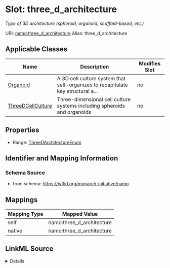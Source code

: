 

# Slot: three_d_architecture 


_Type of 3D architecture (spheroid, organoid, scaffold-based, etc.)_





URI: [namo:three_d_architecture](https://w3id.org/monarch-initiative/namo/three_d_architecture)
Alias: three_d_architecture

<!-- no inheritance hierarchy -->





## Applicable Classes

| Name | Description | Modifies Slot |
| --- | --- | --- |
| [Organoid](Organoid.md) | A 3D cell culture system that self-organizes to recapitulate key structural a... |  no  |
| [ThreeDCellCulture](ThreeDCellCulture.md) | Three-dimensional cell culture systems including spheroids and organoids |  no  |






## Properties

* Range: [ThreeDArchitectureEnum](ThreeDArchitectureEnum.md)




## Identifier and Mapping Information






### Schema Source


* from schema: https://w3id.org/monarch-initiative/namo




## Mappings

| Mapping Type | Mapped Value |
| ---  | ---  |
| self | namo:three_d_architecture |
| native | namo:three_d_architecture |




## LinkML Source

<details>
```yaml
name: three_d_architecture
description: Type of 3D architecture (spheroid, organoid, scaffold-based, etc.)
from_schema: https://w3id.org/monarch-initiative/namo
rank: 1000
alias: three_d_architecture
owner: ThreeDCellCulture
domain_of:
- ThreeDCellCulture
range: ThreeDArchitectureEnum

```
</details>
